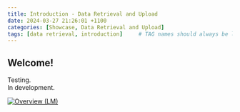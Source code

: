 ```yaml
---
title: Introduction - Data Retrieval and Upload
date: 2024-03-27 21:26:01 +1100
categories: [Showcase, Data Retrieval and Upload]
tags: [data retrieval, introduction]     # TAG names should always be lowercase
---
```


## Welcome!

Testing.  
In development.

<div class='tableauPlaceholder' id='viz1712195096296' style='position: relative'><noscript><a href='#'><img
                alt='Overview (LM) '
                src='https:&#47;&#47;public.tableau.com&#47;static&#47;images&#47;Ca&#47;CallCenterDashboardRWFD_17119622038700&#47;OverviewLM&#47;1_rss.png'
                style='border: none' /></a></noscript><object class='tableauViz' style='display:none;'>
        <param name='host_url' value='https%3A%2F%2Fpublic.tableau.com%2F' />
        <param name='embed_code_version' value='3' />
        <param name='site_root' value='' />
        <param name='name' value='CallCenterDashboardRWFD_17119622038700&#47;OverviewLM' />
        <param name='tabs' value='no' />
        <param name='toolbar' value='yes' />
        <param name='static_image'
            value='https:&#47;&#47;public.tableau.com&#47;static&#47;images&#47;Ca&#47;CallCenterDashboardRWFD_17119622038700&#47;OverviewLM&#47;1.png' />
        <param name='animate_transition' value='yes' />
        <param name='display_static_image' value='yes' />
        <param name='display_spinner' value='yes' />
        <param name='display_overlay' value='yes' />
        <param name='display_count' value='yes' />
        <param name='language' value='en-US' />
    </object></div>
<script
    type='text/javascript'>                    var divElement = document.getElementById('viz1712195096296'); var vizElement = divElement.getElementsByTagName('object')[0]; vizElement.style.width = '730px'; vizElement.style.height = '553px'; var scriptElement = document.createElement('script'); scriptElement.src = 'https://public.tableau.com/javascripts/api/viz_v1.js'; vizElement.parentNode.insertBefore(scriptElement, vizElement);                </script>